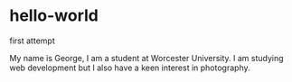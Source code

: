 # hello-world
first attempt

My name is George, I am a student at Worcester University.
I am studying web development but I also have a keen interest in photography.
